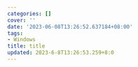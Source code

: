 ```yaml
---
categories: []
cover: ''
date: '2023-06-08T13:26:52.637184+08:00'
tags:
- Windows
title: title
updated: 2023-6-8T13:26:53.259+8:0
---
```

